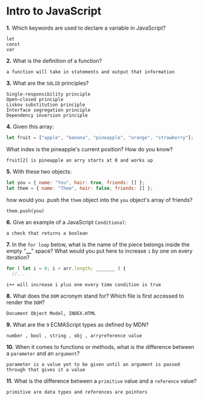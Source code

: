 # Intro to JavaScript

**1.** Which keywords are used to declare a variable in JavaScript?

<!-- enter you answer in the space below -->

```
let
const
var
```

**2.** What is the definition of a function?

<!-- enter you answer in the space below -->

```
a function will take in statements and output that information 
```

**3.** What are the `SOLID` principles?

<!-- enter you answer in the space below -->

```
Single-responsibility principle
Open–closed principle
Liskov substitution principle
Interface segregation principle
Dependency inversion principle
```

**4.** Given this array:

```js
let fruit = ["apple", "banana", "pineapple", "orange", "strawberry"];
```

What index is the pineapple's current position? How do you know?

<!-- enter you answer in the space below -->

```
fruit[2] is pineapple an arry starts at 0 and works up
```

**5.** With these two objects:

```js
let you = { name: "You", hair: true, friends: [] };
let them = { name: "Them", hair: false, friends: [] };
```

how would you .push the `them` object into the `you` object's array of friends?

<!-- enter you answer in the space below -->

```
them.push(you)
```

**6.** Give an example of a JavaScript `Conditional`:

<!-- enter you answer in the space below -->

```
a check that returns a boolean
```

**7.** In the `for loop` below, what is the name of the piece belongs inside the empty "**\_\_**" space? What would you put here to increase `i` by one on every iteration?

```js
for ( let i = 0; i < arr.length; _______ ) {
  //...
```

<!-- enter you answer in the space below -->

```
i++ will increase i plus one every time condition is true
```

**8.** What does the `DOM` acronym stand for? Which file is first accessed to render the `DOM`?

<!-- enter you answer in the space below -->

```
Document Object Model, INDEX.HTML
```

**9.** What are the `9` ECMAScript types as defined by MDN?

<!-- enter you answer in the space below -->

```
number , bool , string , obj , arryreference value
```

**10.** When it comes to functions or methods, what is the difference between a `parameter` and an `argument`?

<!-- enter you answer in the space below -->

```
parameter is a value yet to be given until an argument is passed through that gives it a value
```

**11.** What is the difference between a `primitive` value and a `reference` value?

<!-- enter you answer in the space below -->

```
primitive are data types and references are pointers

```
